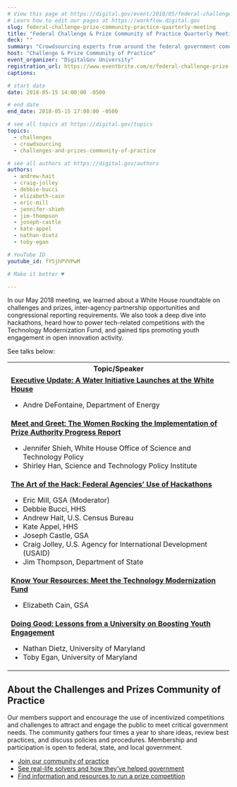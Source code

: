 ```yaml
---
# View this page at https://digital.gov/event/2018/05/federal-challenge-prize-community-practice
# Learn how to edit our pages at https://workflow.digital.gov
slug: federal-challenge-prize-community-practice-quarterly-meeting
title: "Federal Challenge & Prize Community of Practice Quarterly Meeting"
deck: ""
summary: "Crowdsourcing experts from around the federal government come together to discuss trends, success stories and lessons learned in the use of competitions."
host: "Challenge & Prize Community of Practice"
event_organizer: "DigitalGov University"
registration_url: https://www.eventbrite.com/e/federal-challenge-prize-community-of-practice-quarterly-meeting-registration-45447663184
captions: 

# start date
date: 2018-05-15 14:00:00 -0500

# end date
end_date: 2018-05-15 17:00:00 -0500

# see all topics at https://digital.gov/topics
topics: 
  - challenges
  - crowdsourcing
  - challenges-and-prizes-community-of-practice

# see all authors at https://digital.gov/authors
authors: 
  - andrew-hait
  - craig-jolley
  - debbie-bucci
  - elizabeth-cain
  - eric-mill
  - jennifer-shieh
  - jim-thompson
  - joseph-castle
  - kate-appel
  - nathan-dietz
  - toby-egan

# YouTube ID
youtube_id: fY5jhPVVPwM

# Make it better ♥

---
```


In our May 2018 meeting, we learned about a White House roundtable on challenges and prizes, inter-agency partnership opportunities and congressional reporting requirements. We also took a deep dive into hackathons, heard how to power tech-related competitions with the Technology Modernization Fund, and gained tips promoting youth engagement in open innovation activity.

See talks below:

<table>
  <tr>
    <th>Topic/Speaker</th>
  </tr>
    <td><strong><a href="https://www.youtube.com/watch?v=fY5jhPVVPwM&feature=youtu.be#t=4m55s">Executive Update: A Water Initiative Launches at the White House</a></strong><ul><li>Andre DeFontaine, Department of Energy </li></ul></td>
  </tr>
  <tr>
    <td><strong><a href="https://youtu.be/fY5jhPVVPwM#t=20m15s">Meet and Greet: The Women Rocking the Implementation of Prize Authority Progress Report</a></strong><ul><li>Jennifer Shieh, White House Office of Science and Technology Policy</li><li>Shirley Han, Science and Technology Policy Institute</li></ul></td>
  </tr>
  <tr>
    <td><strong> <a href="https://youtu.be/fY5jhPVVPwM#t=25m15s">The Art of the Hack: Federal Agencies’ Use of Hackathons</a></strong><ul><li>Eric Mill, GSA (Moderator)</li><li>Debbie Bucci, HHS</li><li>Andrew Hait, U.S. Census Bureau</li><li>Kate Appel, HHS</li><li>Joseph Castle, GSA</li><li>Craig Jolley, U.S. Agency for International Development (USAID)</li><li>Jim Thompson, Department of State</li></ul></td>
    </tr>
  <tr>
    <td><strong><a href="https://youtu.be/fY5jhPVVPwM#t=1h45m20s">Know Your Resources: Meet the Technology Modernization Fund</a></strong><ul><li>Elizabeth Cain, GSA</li></ul></td>
  </tr>
  <tr>
    <td><strong><a href="https://youtu.be/fY5jhPVVPwM#t=1h59m30s">Doing Good: Lessons from a University on Boosting Youth Engagement</a></strong><ul><li>Nathan Dietz, University of Maryland</li><li>Toby Egan, University of Maryland</li></ul></td>
  </tr>
</table>


## About the Challenges and Prizes Community of Practice

Our members support and encourage the use of incentivized competitions and challenges to attract and engage the public to meet critical government needs. The community gathers four times a year to share ideas, review best practices, and discuss policies and procedures. Membership and participation is open to federal, state, and local government.

- [Join our community of practice](https://www.digitalgov.gov/communities/challenges-prizes/)
- [See real-life solvers and how they’ve helped government](https://www.challenge.gov/prizewire/)
- [Find information and resources to run a prize competition](https://www.challenge.gov/toolkit/)
